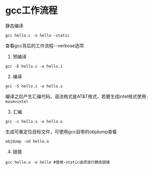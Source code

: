 # gcc工作流程

静态编译
```
gcc hello.c -o hello -static
```

查看gcc背后的工作流程--verbose选项

1. 预编译
```
gcc -E hello.c -o hello.i
```

2. 编译
```
gcc -S hello.i -o hello.s
```
编译之后产生汇编代码，语法格式是AT&T格式，若要生成intel格式使用`-masm=intel`

3. 汇编
```
gcc -c hello.s -o hello.o
```
生成可重定位目标文件，可使用gcc自带的objdump查看
```
objdump -sd hello.o
```

4. 链接
```
gcc hello.o -o hello #使用-static选项进行静态链接
```



